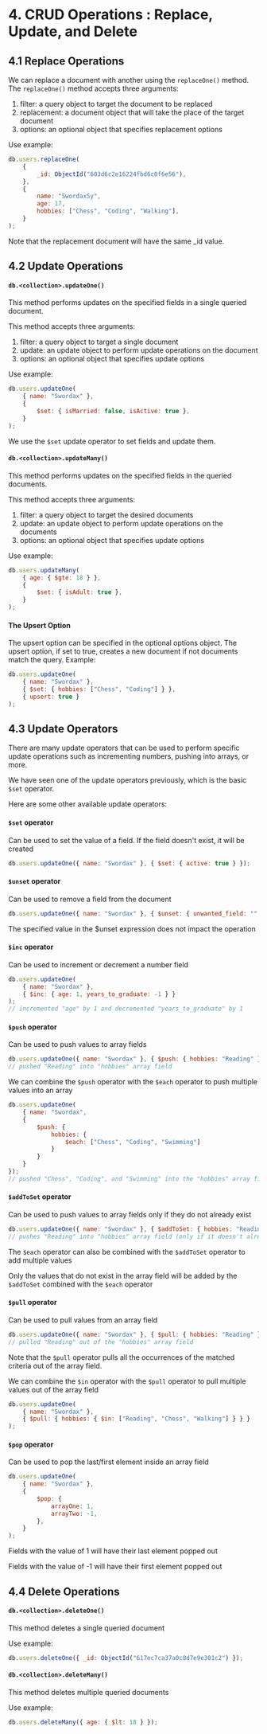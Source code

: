 # 4. CRUD Operations : Replace, Update, and Delete

## 4.1 Replace Operations

We can replace a document with another using the `replaceOne()` method.
The `replaceOne()` method accepts three arguments:

1. filter: a query object to target the document to be replaced
2. replacement: a document object that will take the place of the target document
3. options: an optional object that specifies replacement options

Use example:

```js
db.users.replaceOne(
    {
        _id: ObjectId("603d6c2e16224fbd6c0f6e56"),
    },
    {
        name: "SwordaxSy",
        age: 17,
        hobbies: ["Chess", "Coding", "Walking"],
    }
);
```

Note that the replacement document will have the same \_id value.

## 4.2 Update Operations

#### `db.<collection>.updateOne()`

This method performs updates on the specified fields in a single queried document.

This method accepts three arguments:

1. filter: a query object to target a single document
2. update: an update object to perform update operations on the document
3. options: an optional object that specifies update options

Use example:

```js
db.users.updateOne(
    { name: "Swordax" },
    {
        $set: { isMarried: false, isActive: true },
    }
);
```

We use the `$set` update operator to set fields and update them.

#### `db.<collection>.updateMany()`

This method performs updates on the specified fields in the queried documents.

This method accepts three arguments:

1. filter: a query object to target the desired documents
2. update: an update object to perform update operations on the documents
3. options: an optional object that specifies update options

Use example:

```js
db.users.updateMany(
    { age: { $gte: 18 } },
    {
        $set: { isAdult: true },
    }
);
```

#### The Upsert Option

The upsert option can be specified in the optional options object.
The upsert option, if set to true, creates a new document if not documents match the query.
Example:

```js
db.users.updateOne(
    { name: "Swordax" },
    { $set: { hobbies: ["Chess", "Coding"] } },
    { upsert: true }
);
```

## 4.3 Update Operators

There are many update operators that can be used to perform specific update operations such as incrementing numbers, pushing into arrays, or more.

We have seen one of the update operators previously, which is the basic `$set` operator.

Here are some other available update operators:

#### `$set` operator

Can be used to set the value of a field. If the field doesn't exist, it will be created

```js
db.users.updateOne({ name: "Swordax" }, { $set: { active: true } });
```

#### `$unset` operator

Can be used to remove a field from the document

```js
db.users.updateOne({ name: "Swordax" }, { $unset: { unwanted_field: "" } });
```

The specified value in the $unset expression does not impact the operation

#### `$inc` operator

Can be used to increment or decrement a number field

```js
db.users.updateOne(
    { name: "Swordax" },
    { $inc: { age: 1, years_to_graduate: -1 } }
);
// incremented "age" by 1 and decremented "years_to_graduate" by 1
```

#### `$push` operator

Can be used to push values to array fields

```js
db.users.updateOne({ name: "Swordax" }, { $push: { hobbies: "Reading" } });
// pushed "Reading" into "hobbies" array field
```

We can combine the `$push` operator with the `$each` operator to push multiple values into an array

```js
db.users.updateOne(
    { name: "Swordax",
    {
        $push: {
            hobbies: {
                $each: ["Chess", "Coding", "Swimming"]
            }
        }
    }
});
// pushed "Chess", "Coding", and "Swimming" into the "hobbies" array field
```

#### `$addToSet` operator

Can be used to push values to array fields only if they do not already exist

```js
db.users.updateOne({ name: "Swordax" }, { $addToSet: { hobbies: "Reading" } });
// pushes "Reading" into "hobbies" array field (only if it doesn't already exist in there)
```

The `$each` operator can also be combined with the `$addToSet` operator to add multiple values

Only the values that do not exist in the array field will be added by the `$addToSet` combined with the `$each` operator

#### `$pull` operator

Can be used to pull values from an array field

```js
db.users.updateOne({ name: "Swordax" }, { $pull: { hobbies: "Reading" } });
// pulled "Reading" out of the "hobbies" array field
```

Note that the `$pull` operator pulls all the occurrences of the matched criteria out of the array field.

We can combine the `$in` operator with the `$pull` operator to pull multiple values out of the array field

```js
db.users.updateOne(
    { name: "Swordax" },
    { $pull: { hobbies: { $in: ["Reading", "Chess", "Walking"] } } }
);
```

#### `$pop` operator

Can be used to pop the last/first element inside an array field

```js
db.users.updateOne(
    { name: "Swordax" },
    {
        $pop: {
            arrayOne: 1,
            arrayTwo: -1,
        },
    }
);
```

Fields with the value of 1 will have their last element popped out

Fields with the value of -1 will have their first element popped out

## 4.4 Delete Operations

#### `db.<collection>.deleteOne()`

This method deletes a single queried document

Use example:

```js
db.users.deleteOne({ _id: ObjectId("617ec7ca37a0c8d7e9e301c2") });
```

#### `db.<collection>.deleteMany()`

This method deletes multiple queried documents

Use example:

```js
db.users.deleteMany({ age: { $lt: 18 } });
```
